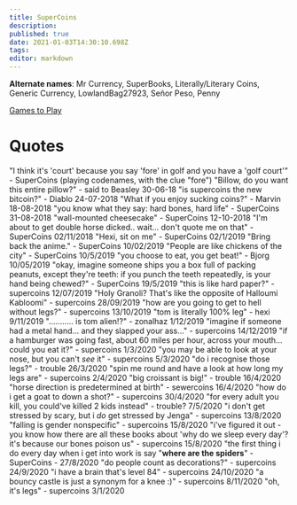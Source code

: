 ```yaml
---
title: SuperCoins
description: 
published: true
date: 2021-01-03T14:30:10.698Z
tags: 
editor: markdown
---
```


**Alternate names**: Mr Currency, SuperBooks, Literally/Literary Coins, Generic Currency, LowlandBag27923, Señor Peso, Penny

[Games to Play](supercoins/games-to-play)

# Quotes

"I think it's 'court' because you say 'fore' in golf and you have a 'golf court'" - SuperCoins (playing codenames, with the clue "fore")
"Billow, do you want this entire pillow?" - said to Beasley 30-06-18
"is supercoins the new bitcoin?" - Diablo 24-07-2018
"What if you enjoy sucking coins?" - Marvin 18-08-2018
"you know what they say: hard bones, hard life" - SuperCoins 31-08-2018
"wall-mounted cheesecake" - SuperCoins 12-10-2018
"I'm about to get double horse dicked.. wait... don't quote me on that" - SuperCoins 02/11/2018
"Hexi, sit on me" - SuperCoins 02/1/2019
"Bring back the anime." - SuperCoins 10/02/2019
"People are like chickens of the city" - SuperCoins 10/5/2019
"you choose to eat, you get beat!" - Bjorg 10/05/2019
"okay, imagine someone ships you a box full of packing peanuts, except they're teeth: if you punch the teeth repeatedly, is your hand being chewed?" - SuperCoins 19/5/2019
"this is like hard paper?" - supercoins 12/07/2019
"Holy Granoli? That's like the opposite of Halloumi Kabloomi" - supercoins 28/09/2019
"how are you going to get to hell without legs?" - supercoins 13/10/2019
"tom is literally 100% leg" - hexi 9/11/2019
"........... is tom alien!?" - zonalhaz 1/12/2019
"imagine if someone had a metal hand... and they slapped your ass..." - supercoins 14/12/2019
"if a hamburger was going fast, about 60 miles per hour, across your mouth... could you eat it?" - supercoins 1/3/2020
"you may be able to look at your nose, but you can't *see* it" - supercoins 5/3/2020
"do i recognise those legs?" - trouble 26/3/2020
"spin me round and have a look at how long my legs are" - supercoins 2/4/2020
"big croissant is big!" - trouble 16/4/2020
"horse direction is predetermined at birth" - sewercoins 16/4/2020
"how do i get a goat to down a shot?" - supercoins 30/4/2020
"for every adult you kill, you could've killed 2 kids instead" - trouble? 7/5/2020
"i don't get stressed by scary, but i *do* get stressed by Jenga" - supercoins 13/8/2020
"falling is gender nonspecific" - supercoins 15/8/2020
"i've figured it out - you know how there are all these books about 'why do we sleep every day'? it's because our bones poison us" - supercoins 15/8/2020
"the first thing i do every day when i get into work is say "**where are the spiders**" - SuperCoins - 27/8/2020
"do people count as decorations?" - supercoins 24/9/2020
"i have a brain that's level 84" - supercoins 24/10/2020
"a bouncy castle is just a synonym for a knee :)" - supercoins 8/11/2020
"oh, it's legs" - supercoins 3/1/2020